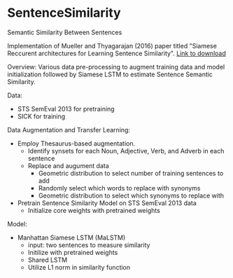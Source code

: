 # SentenceSimilarity
Semantic Similarity Between Sentences

Implementation of Mueller and Thyagarajan (2016) paper titled "Siamese Reccurent architectures for Learning Sentence Similarity". 
[Link to download](https://www.google.com/url?sa=t&rct=j&q=&esrc=s&source=web&cd=1&cad=rja&uact=8&ved=2ahUKEwiNr7CpyuzjAhWH1lkKHaRrBrQQFjAAegQIARAC&url=https%3A%2F%2Fwww.aaai.org%2Focs%2Findex.php%2FAAAI%2FAAAI16%2Fpaper%2Fdownload%2F12195%2F12023&usg=AOvVaw1LpgzBISqbbU-VfpKyx9-M)


Overview:
Various data pre-processing to augment training data and model initialization followed by Siamese LSTM to estimate Sentence Semantic Similarity. 

Data: 
* STS SemEval 2013 for pretraining
* SICK for training

Data Augmentation and Transfer Learning: 
* Employ Thesaurus-based augmentation.  
  * Identify synsets for each Noun, Adjective, Verb, and Adverb in each sentence
  * Replace and augument data
    * Geometric distribution to select number of training sentences to add
    * Randomly select which words to replace with synonyms
    * Geometric distribution to select which synonyms to replace with
* Pretrain Sentence Similarity Model on STS SemEval 2013 data
  * Initialize core weights with pretrained weights
  
Model:
* Manhattan Siamese LSTM (MaLSTM)
  * input: two sentences to measure similarity
  * Initilize with pretrained weights
  * Shared LSTM  
  * Utilize L1 norm in similarity function 

